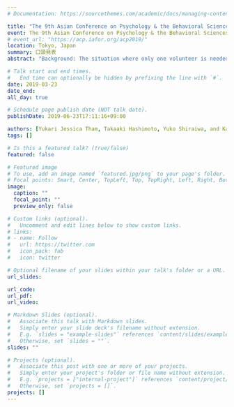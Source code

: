 ```yaml
---
# Documentation: https://sourcethemes.com/academic/docs/managing-content/

title: "The 9th Asian Conference on Psychology & the Behavioral Sciences"
event: The 9th Asian Conference on Psychology & the Behavioral Sciences
# event_url: "https://acp.iafor.org/acp2019/"
location: Tokyo, Japan
summary: 口頭発表
abstract: "Background: The situation where only one volunteer is needed to provide the group benefit is known as the “volunteer’s dilemma” (Diekmann, 1985). If someone volunteers, everyone benefits, but if nobody does, everyone suffers. It is rational to be the only volunteer when nobody else steps forward, and to freeride when others volunteer. Yet, based on studies of justice sensitivity (Schmitt et al., 2010), we hypothesize that people make irrational decisions: When those high in self-oriented justice sensitivity find that nobody is going to volunteer, they will avoid being the only volunteer because it seems unfair. When those high in other-oriented justice sensitivity find that someone is going to volunteer, they will also volunteer so as not to let the other person be the only one who pays for the cost of volunteering. Method: We conducted a vignette experiment (n=97). The participants completed Justice Sensitivity Inventory, and read a vignette about an everyday problem of a volunteer’s dilemma which often happens at a university dorm. They were divided into two conditions: one (out of six) member always volunteers in the vignette vs. nobody volunteers. The participants were asked how likely they would volunteer in the situation. Results: The hypotheses were partly supported; how likely people would volunteer was predicted by other-oriented justice sensitivity (β=.34, p<.01), but not by self-oriented justice sensitivity (β=-.04, n.s.) regardless of the condition. This result suggests that other-oriented justice sensitivity might be a strong predictor of a behavior (i.e., to volunteer or not) in a volunteer’s dilemma."

# Talk start and end times.
#   End time can optionally be hidden by prefixing the line with `#`.
date: 2019-03-23
date_end:
all_day: true

# Schedule page publish date (NOT talk date).
publishDate: 2019-06-23T17:11:16+09:00

authors: [Yukari Jessica Tham, Takaaki Hashimoto, Yuko Shiraiwa, and Kaori Karasawa]
tags: []

# Is this a featured talk? (true/false)
featured: false

# Featured image
# To use, add an image named `featured.jpg/png` to your page's folder. 
# Focal points: Smart, Center, TopLeft, Top, TopRight, Left, Right, BottomLeft, Bottom, BottomRight.
image:
  caption: ""
  focal_point: ""
  preview_only: false

# Custom links (optional).
#   Uncomment and edit lines below to show custom links.
# links:
# - name: Follow
#   url: https://twitter.com
#   icon_pack: fab
#   icon: twitter

# Optional filename of your slides within your talk's folder or a URL.
url_slides:

url_code:
url_pdf:
url_video:

# Markdown Slides (optional).
#   Associate this talk with Markdown slides.
#   Simply enter your slide deck's filename without extension.
#   E.g. `slides = "example-slides"` references `content/slides/example-slides.md`.
#   Otherwise, set `slides = ""`.
slides: ""

# Projects (optional).
#   Associate this post with one or more of your projects.
#   Simply enter your project's folder or file name without extension.
#   E.g. `projects = ["internal-project"]` references `content/project/deep-learning/index.md`.
#   Otherwise, set `projects = []`.
projects: []
---
```

